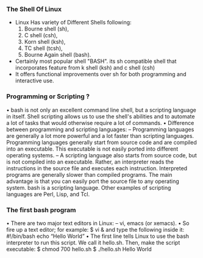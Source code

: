 ### The Shell Of Linux
 - Linux Has variety of Different Shells following:
   1. Bourne shell (sh),
   2. C shell (csh), 
   3. Korn shell (ksh), 
   4. TC shell (tcsh), 
   5. Bourne Again shell (bash).
 - Certainly most popular shell "BASH". its sh compatible shell that incorporates feature from k shell (ksh) and c   shell (csh)
 - It offers functional improvements over sh for both programming and interactive use.
### Programming or Scripting ?
 • bash is not only an excellent command line shell, but a scripting language in itself. Shell scripting allows us to use the shell's abilities and to automate a lot of tasks that would otherwise require a lot of commands.
 • Difference between programming and scripting languages:
 – Programming languages are generally a lot more powerful and a lot faster than scripting languages. Programming languages generally start from source code and are compiled into an executable. This executable is not easily ported into different operating systems.
 – A scripting language also starts from source code, but is not compiled into an executable. Rather, an interpreter reads the instructions in the source file and executes each instruction. Interpreted programs are generally slower than compiled programs. The main advantage is that you can easily port the source file to any operating system. bash is a scripting language. Other examples of scripting languages are Perl, Lisp, and Tcl.
### The first bash program
 • There are two major text editors in Linux:
 – vi, emacs (or xemacs).
 • So fire up a text editor; for example:
   $ vi &
 and type the following inside it:
  #!/bin/bash
    echo “Hello World”
 • The first line tells Linux to use the bash interpreter to run this script. We call it
   hello.sh. Then, make the script executable:
   $ chmod 700 hello.sh
   $ ./hello.sh
      Hello World
